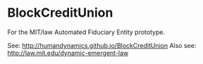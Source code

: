 # BlockCreditUnion

For the MIT/law Automated Fiduciary Entity prototype.

See: http://humandynamics.github.io/BlockCreditUnion
Also see: http://law.mit.edu/dynamic-emergent-law
